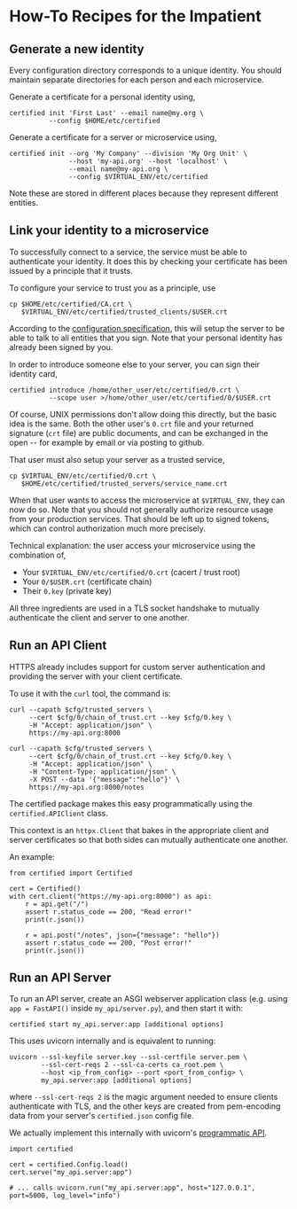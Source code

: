 # How-To Recipes for the Impatient

## Generate a new identity

Every configuration directory corresponds to a unique
identity.  You should maintain separate directories
for each person and each microservice.

Generate a certificate for a personal identity using,

    certified init 'First Last' --email name@my.org \
              --config $HOME/etc/certified

Generate a certificate for a server or microservice using,

    certified init --org 'My Company' --division 'My Org Unit' \
                   --host 'my-api.org' --host 'localhost' \
                   --email name@my-api.org \
                   --config $VIRTUAL_ENV/etc/certified

Note these are stored in different places because they
represent different entities.


## Link your identity to a microservice

To successfully connect to a service, the service must
be able to authenticate your identity.  It does this
by checking your certificate has been issued by a
principle that it trusts.

To configure your service to trust you as a principle,
use

    cp $HOME/etc/certified/CA.crt \
       $VIRTUAL_ENV/etc/certified/trusted_clients/$USER.crt

According to the [configuration specification](keys.md),
this will setup the server to be able to talk to all
entities that you sign.  Note that your personal
identity has already been signed by you.

In order to introduce someone else to your server, you
can sign their identity card,

    certified introduce /home/other_user/etc/certified/0.crt \
              --scope user >/home/other_user/etc/certified/0/$USER.crt


Of course, UNIX permissions don't allow doing this directly,
but the basic idea is the same.  Both the other user's `0.crt`
file and your returned signature (`crt` file) are public
documents, and can be exchanged in the open -- for example
by email or via posting to github.

That user must also setup your server as a trusted service,

    cp $VIRTUAL_ENV/etc/certified/0.crt \
       $HOME/etc/certified/trusted_servers/service_name.crt

When that user wants to access the microservice at `$VIRTUAL_ENV`,
they can now do so.  Note that you should not generally authorize
resource usage from your production services.
That should be left up to signed tokens, which can control
authorization much more precisely.

Technical explanation: the user access your microservice
using the combination of,

  * Your `$VIRTUAL_ENV/etc/certified/0.crt` (cacert / trust root)
  * Your `0/$USER.crt` (certificate chain)
  * Their `0.key` (private key)

All three ingredients are used in a TLS socket handshake to
mutually authenticate the client and server to one another.

## Run an API Client

HTTPS already includes support for custom server authentication
and providing the server with your client certificate.

To use it with the `curl` tool, the command is:

    curl --capath $cfg/trusted_servers \
         --cert $cfg/0/chain_of_trust.crt --key $cfg/0.key \
         -H "Accept: application/json" \
         https://my-api.org:8000

    curl --capath $cfg/trusted_servers \
         --cert $cfg/0/chain_of_trust.crt --key $cfg/0.key \
         -H "Accept: application/json" \
         -H "Content-Type: application/json" \
         -X POST --data '{"message":"hello"}' \
         https://my-api.org:8000/notes

The certified package makes this easy programmatically
using the `certified.APIClient` class.

This context is an `httpx.Client` that bakes in the
appropriate client and server certificates so that
both sides can mutually authenticate one another.

An example:

    from certified import Certified

    cert = Certified()
    with cert.client("https://my-api.org:8000") as api:
        r = api.get("/")
        assert r.status_code == 200, "Read error!"
        print(r.json())

        r = api.post("/notes", json={"message": "hello"})
        assert r.status_code == 200, "Post error!"
        print(r.json())


## Run an API Server

To run an API server, create an ASGI webserver application
class (e.g. using `app = FastAPI()` inside `my_api/server.py`),
and then start it with:

    certified start my_api.server:app [additional options]


This uses uvicorn internally and is equivalent to running:

    uvicorn --ssl-keyfile server.key --ssl-certfile server.pem \
            --ssl-cert-reqs 2 --ssl-ca-certs ca_root.pem \
            --host <ip_from_config> --port <port_from_config> \
            my_api.server:app [additional options]

where `--ssl-cert-reqs 2` is the magic argument needed to ensure clients
authenticate with TLS, and the other keys are created from pem-encoding
data from your server's `certified.json` config file.

We actually implement this internally with uvicorn's
[programmatic API](https://www.uvicorn.org/deployment/#running-programmatically).

    import certified

    cert = certified.Config.load()
    cert.serve("my_api.server:app")

    # ... calls uvicorn.run("my_api.server:app", host="127.0.0.1", port=5000, log_level="info")
